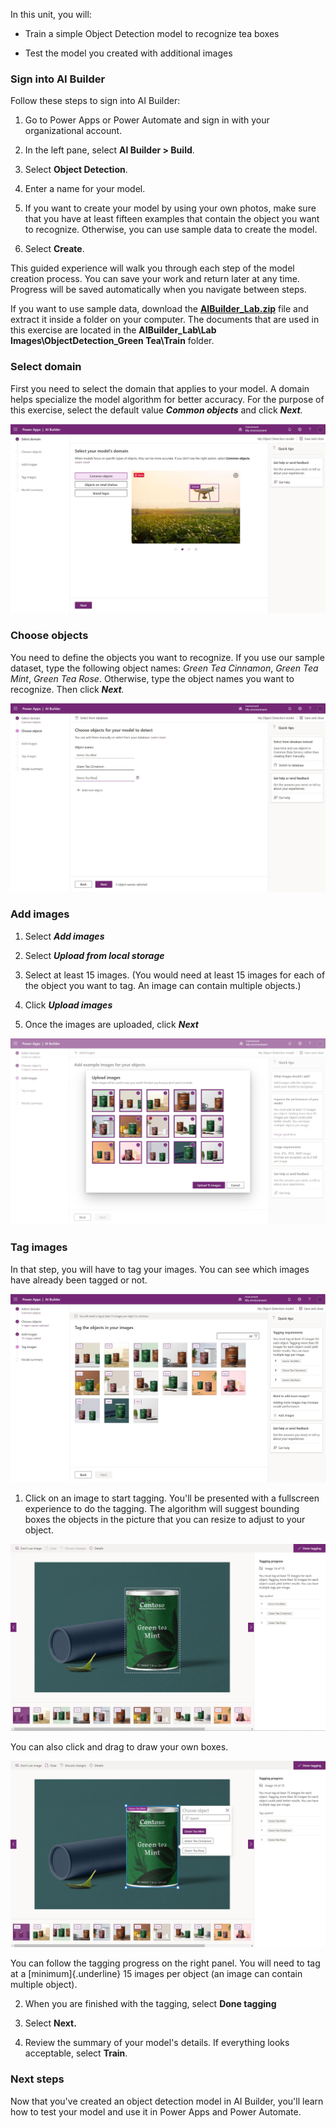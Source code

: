 In this unit, you will:

-   Train a simple Object Detection model to recognize tea boxes

-   Test the model you created with additional images

### Sign into AI Builder

Follow these steps to sign into AI Builder:

1.  Go to Power Apps or Power Automate and sign in with your organizational account.

2.  In the left pane, select **AI Builder \> Build**.

3.  Select **Object Detection**.

4.  Enter a name for your model.

5.  If you want to create your model by using your own photos, make sure that you have at least fifteen examples that contain the object you want to recognize. Otherwise, you can use sample data to create the model.

6.  Select **Create**.

This guided experience will walk you through each step of the model creation process. You can save your work and return later at any time. Progress will be saved automatically when you navigate between steps.

If you want to use sample data, download the [**AIBuilder\_Lab.zip**](https://github.com/microsoft/PowerApps-Samples/blob/master/ai-builder/labs/AIBuilder_Lab.zip) file and extract it inside a folder on your computer. The documents that are used in this exercise are located in the **AIBuilder\_Lab\\Lab Images\\ObjectDetection\_Green Tea\\Train** folder.

### Select domain

First you need to select the domain that applies to your model. A domain helps specialize the model algorithm for better accuracy. For the purpose of this exercise, select the default value ***Common objects*** and click ***Next**.*

![Select your model's domain](../media/image1.png)

### Choose objects

You need to define the objects you want to recognize. If you use our sample dataset, type the following object names: *Green Tea Cinnamon*, *Green Tea Mint*, *Green Tea Rose*. Otherwise, type the object names you want to recognize. Then click ***Next**.*

![Choose objects for your model to detect](../media/image2.png)

### Add images

1.  Select ***Add images***

2.  Select ***Upload from local storage***

3.  Select at least 15 images. (You would need at least 15 images for each of the object you want to tag. An image can contain multiple objects.)

4.  Click ***Upload images***

5.  Once the images are uploaded, click ***Next***

![Add example images](../media/image3.png)

### Tag images

In that step, you will have to tag your images. You can see which images have already been tagged or not.

![Tag the objects in your images](../media/image4.png)

1.  Click on an image to start tagging. You'll be presented with a fullscreen experience to do the tagging. The algorithm will suggest bounding boxes the objects in the picture that you can resize to adjust to your object.

![Object tagging screen](../media/image5.png)

You can also click and drag to draw your own boxes.

![You can click and drag to draw your own boxes](../media/image6.png)

You can follow the tagging progress on the right panel. You will need to tag at a [minimum]{.underline} 15 images per object (an image can contain multiple object).

2.  When you are finished with the tagging, select **Done tagging**

3.  Select **Next.**

4.  Review the summary of your model's details. If everything looks acceptable, select **Train**.

### Next steps

Now that you've created an object detection model in AI Builder, you'll learn how to test your model and use it in Power Apps and Power Automate.
